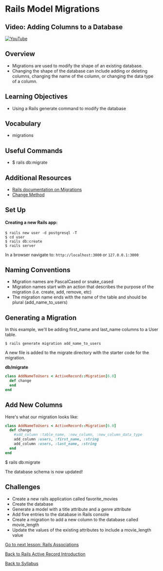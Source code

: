 # Rails Model Migrations

## Video: Adding Columns to a Database
[![YouTube](http://img.youtube.com/vi/M6Zr-q_2c80/0.jpg)](https://www.youtube.com/watch?v=M6Zr-q_2c80)

## Overview
- Migrations are used to modify the shape of an existing database.
- Changing the shape of the database can include adding or deleting columns, changing the name of the column, or changing the data type of a column.

## Learning Objectives
- Using a Rails generate command to modify the database

## Vocabulary
- migrations

## Useful Commands
- $ rails db:migrate

## Additional Resources
- <a href="https://edgeguides.rubyonrails.org/active_record_migrations.html" target="blank">Rails documentation on Migrations</a>
- <a href="https://edgeguides.rubyonrails.org/active_record_migrations.html#using-the-change-method" target="blank">Change Method</a>

## Set Up

#### Creating a new Rails app:
```
$ rails new user -d postgresql -T
$ cd user
$ rails db:create
$ rails server
```

In a browser navigate to:
`http://localhost:3000`
or
`127.0.0.1:3000`

## Naming Conventions
- Migration names are PascalCased or snake_cased
- Migration names start with an action that describes the purpose of the migration (i.e. create, add, remove, etc)
- The migration name ends with the name of the table and should be plural (add_name_to_users)

## Generating a Migration
In this example, we'll be adding first_name and last_name columns to a User table.

```
$ rails generate migration add_name_to_users
```

A new file is added to the migrate directory with the starter code for the migration.

**db/migrate**
```ruby
class AddNameToUsers < ActiveRecord::Migration[6.0]
  def change
  end
end
```

## Add New Columns
Here's what our migration looks like:

```ruby
class AddNameToUsers < ActiveRecord::Migration[6.0]
  def change
    #add_column :table_name, :new_column, :new_column_data_type
    add_column :users, :first_name, :string
    add_column :users, :last_name, :string
  end
end
```
$ rails db:migrate

The database schema is now updated!

## Challenges
- Create a new rails application called favorite_movies
- Create the database
- Generate a model with a title attribute and a genre attribute
- Add five entries to the database in Rails console
- Create a migration to add a new column to the database called movie_length
- Update the values of the existing attributes to include a movie_length value

[Go to next lesson: Rails Associations](./associations.md)

[Back to Rails Active Record Introduction](./active_record_intro.md)

[Back to Syllabus](../README.md)
